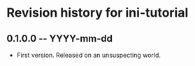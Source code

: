 # Revision history for ini-tutorial

## 0.1.0.0  -- YYYY-mm-dd

* First version. Released on an unsuspecting world.
